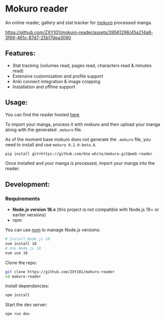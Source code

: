 # Mokuro reader 

An online reader, gallery and stat tracker for [mokuro](https://github.com/kha-white/mokuro) processed manga.

https://github.com/ZXY101/mokuro-reader/assets/39561296/45a214a8-3f69-461c-87d7-25b17dea3060

## Features:
- Stat tracking (volumes read, pages read, characters read & minutes read)
- Extensive customization and profile support
- Anki connect integration & image cropping
- Installation and offline support

## Usage:
You can find the reader hosted [here](https://reader.mokuro.app/).

To import your manga, process it with mokuro and then upload your manga along with the generated `.mokuro` file.

As of the moment base mokuro does not generate the `.mokuro` file, you need to install and use `mokuro 0.2.0-beta.6`.

```bash
pip install git+https://github.com/kha-white/mokuro.git@web-reader
```

Once installed and your manga is processed, import your manga into the reader.

## Development:

### Requirements
- **Node.js version 18.x** (this project is not compatible with Node.js 19+ or earlier versions)
- npm

You can use [nvm](https://github.com/nvm-sh/nvm) to manage Node.js versions:
```bash
# Install Node.js 18
nvm install 18
# Use Node.js 18
nvm use 18
```

Clone the repo:
```bash
git clone https://github.com/ZXY101/mokuro-reader
cd mokuro-reader
```

Install dependencies:
```bash
npm install
```

Start the dev server:
```bash
npm run dev
```
